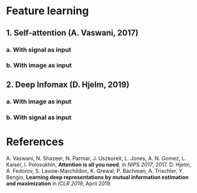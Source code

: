 # Feature learning
## 1. Self-attention (A. Vaswani, 2017)
###  a. With signal as input
###  b. With image as input
## 2. Deep Infomax (D. Hjelm, 2019)
###  a. With image as input
###  b. With signal as input

# References
A. Vaswani, N. Shazeer, N. Parmar, J. Uszkoreit, L. Jones, A. N. Gomez, L. Kaiser, I. Polosukhin, **Attention is all you need.** in *NIPS 2017*, 2017.
D. Hjelm, A. Fedorov, S. Lavoie-Marchildon, K. Grewal, P. Bachman, A. Trischler, Y. Bengio, **Learning deep representations by mutual information estimation and maximization** in *ICLR 2019*, April 2019.
